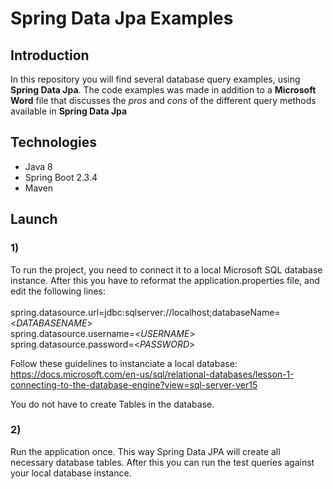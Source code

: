 # Spring Data Jpa Examples<br>

## Introduction<br>
In this repository you will find several database query examples, using <b>Spring Data Jpa</b>. 
The code examples was made in addition to a <b>Microsoft Word</b> file that discusses the <i>pros</i> and <i>cons</i> of the different
query methods available in <b>Spring Data Jpa</b>

## Technologies<br>
* Java 8
* Spring Boot 2.3.4
* Maven 

## Launch<br>

### 1)<br>
To run the project, you need to connect it to a local Microsoft SQL database instance. 
After this you have to reformat the application.properties file, and edit the following lines:<br><br>
spring.datasource.url=jdbc:sqlserver://localhost;databaseName=<<i>DATABASENAME</i>><br>
spring.datasource.username=<<i>USERNAME</i>><br>
spring.datasource.password=<<i>PASSWORD</i>><br>

Follow these guidelines to instanciate a local database:<br>
https://docs.microsoft.com/en-us/sql/relational-databases/lesson-1-connecting-to-the-database-engine?view=sql-server-ver15

You do not have to create Tables in the database.
### 2)<br>
Run the application once. This way Spring Data JPA will create all necessary database tables.
After this you can run the test queries against your local database instance. 
